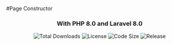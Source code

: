 #Page Constructor

<h3 align="center">With PHP 8.0 and Laravel 8.0</h3>

<p align="center">
<img src="https://img.shields.io/github/downloads/PopovAleksey/Page-Constructor/total" alt="Total Downloads">
<img src="https://img.shields.io/github/license/PopovAleksey/Page-Constructor" alt="License">
<img src="https://img.shields.io/github/languages/code-size/PopovAleksey/Page-Constructor" alt="Code Size">
<img src="https://img.shields.io/github/v/release/PopovAleksey/Page-Constructor" alt="Release">
</p>
